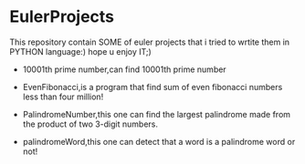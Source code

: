 # EulerProjects
This repository contain SOME of euler projects that i tried to wrtite them in PYTHON language:) hope u enjoy IT;)

  * 10001th prime number,can find 10001th prime number
  
  * EvenFibonacci,is a program that find sum of even fibonacci numbers less than  four million!
  
  * PalindromeNumber,this one can find the largest palindrome made from the product of two 3-digit numbers.
  
  * palindromeWord,this one can detect that a word is a palindrome word or not!
  
  
